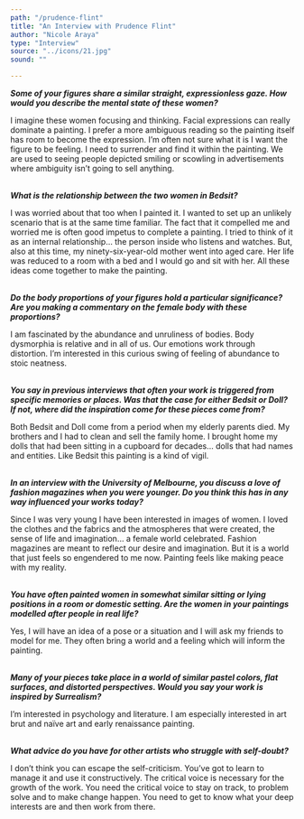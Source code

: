 ```yaml
---
path: "/prudence-flint"
title: "An Interview with Prudence Flint"
author: "Nicole Araya"
type: "Interview"
source: "../icons/21.jpg"
sound: ""

---
```


 
__*Some of your figures share a similar straight, expressionless gaze. How would you describe the mental state of these women?*__

I imagine these women focusing and thinking. Facial expressions can really dominate a painting. I prefer a more ambiguous reading so the painting itself has room to become the expression. I’m often not sure what it is I want the figure to be feeling. I need to surrender and find it within the painting. We are used to seeing people depicted smiling or scowling in advertisements where ambiguity isn’t going to sell anything.<br /><br />

__*What is the relationship between the two women in Bedsit?*__

I was worried about that too when I painted it. I wanted to set up an unlikely scenario that is at the same time familiar. The fact that it compelled me and worried me is often good impetus to complete a painting. I tried to think of it as an internal relationship… the person inside who listens and watches. But, also at this time, my ninety-six-year-old mother went into aged care. Her life was reduced to a room with a bed and I would go and sit with her.  All these ideas come together to make the painting.<br /><br />

__*Do the body proportions of your figures hold a particular significance? Are you making a commentary on the female body with these proportions?*__

I am fascinated by the abundance and unruliness of bodies. Body dysmorphia is relative and in all of us. Our emotions work through distortion. I’m interested in this curious swing of feeling of abundance to stoic neatness.<br /><br />

__*You say in previous interviews that often your work is triggered from specific memories or places. Was that the case for either Bedsit or Doll? If not, where did the inspiration come for these pieces come from?*__

Both Bedsit and Doll come from a period when my elderly parents died. My brothers and I had to clean and sell the family home. I brought home my dolls that had been sitting in a cupboard for decades… dolls that had names and entities. Like Bedsit this painting is a kind of vigil.  <br /><br />

__*In an interview with the University of Melbourne, you discuss a love of fashion magazines when you were younger. Do you think this has in any way influenced your works today?*__

Since I was very young I have been interested in images of women. I loved the clothes and the fabrics and the atmospheres that were created, the sense of life and imagination… a female world celebrated. Fashion magazines are meant to reflect our desire and imagination. But it is a world that just feels so engendered to me now. Painting feels like making peace with my reality.<br /><br />

__*You have often painted women in somewhat similar sitting or lying positions in a room or domestic setting. Are the women in your paintings modelled after people in real life?*__

Yes, I will have an idea of a pose or a situation and I will ask my friends to model for me.  They often bring a world and a feeling which will inform the painting.<br /><br />

__*Many of your pieces take place in a world of similar pastel colors, flat surfaces, and distorted perspectives. Would you say your work is inspired by Surrealism?*__

I’m interested in psychology and literature. I am especially interested in art brut and naïve art and early renaissance painting.<br /><br />


__*What advice do you have for other artists who struggle with self-doubt?*__

I don’t think you can escape the self-criticism. You’ve got to learn to manage it and use it constructively. The critical voice is necessary for the growth of the work. You need the critical voice to stay on track, to problem solve and to make change happen. You need to get to know what your deep interests are and then work from there.   
